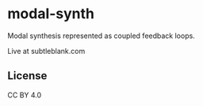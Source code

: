 # modal-synth

Modal synthesis represented as coupled feedback loops.

Live at subtleblank.com

## License

CC BY 4.0
